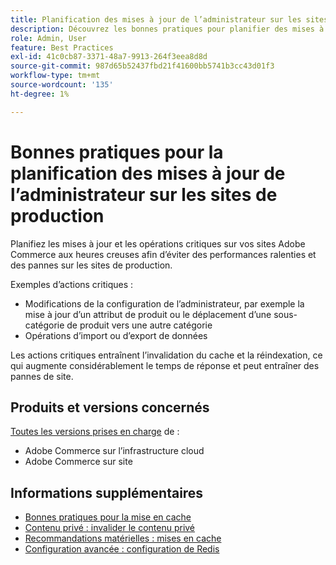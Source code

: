 ```yaml
---
title: Planification des mises à jour de l’administrateur sur les sites de production
description: Découvrez les bonnes pratiques pour planifier des mises à jour critiques d’Adobe Commerce afin d’éviter des performances et des pannes lentes.
role: Admin, User
feature: Best Practices
exl-id: 41c0cb87-3371-48a7-9913-264f3eea8d8d
source-git-commit: 987d65b52437fbd21f41600bb5741b3cc43d01f3
workflow-type: tm+mt
source-wordcount: '135'
ht-degree: 1%

---
```


# Bonnes pratiques pour la planification des mises à jour de l’administrateur sur les sites de production

Planifiez les mises à jour et les opérations critiques sur vos sites Adobe Commerce aux heures creuses afin d’éviter des performances ralenties et des pannes sur les sites de production.

Exemples d’actions critiques :

- Modifications de la configuration de l’administrateur, par exemple la mise à jour d’un attribut de produit ou le déplacement d’une sous-catégorie de produit vers une autre catégorie
- Opérations d’import ou d’export de données

Les actions critiques entraînent l’invalidation du cache et la réindexation, ce qui augmente considérablement le temps de réponse et peut entraîner des pannes de site.

## Produits et versions concernés

[Toutes les versions prises en charge](../../../release/versions.md) de :

- Adobe Commerce sur l’infrastructure cloud
- Adobe Commerce sur site

## Informations supplémentaires

- [Bonnes pratiques pour la mise en cache](https://experienceleague.adobe.com/en/docs/commerce-admin/systems/tools/cache-management#best-practices-for-caching)
- [Contenu privé : invalider le contenu privé](https://developer.adobe.com/commerce/php/development/cache/page/private-content/#invalidate-private-content)
- [Recommandations matérielles : mises en cache](../../../performance/hardware.md#caches)
- [Configuration avancée : configuration de Redis](../../../performance/advanced-setup.md#set-up-redis)
